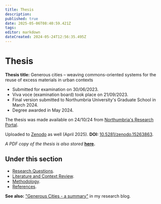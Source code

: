 ```yaml
---
title: Thesis
description: 
published: true
date: 2025-05-06T08:40:59.421Z
tags: 
editor: markdown
dateCreated: 2024-05-24T12:56:35.495Z
---
```


# Thesis

**Thesis title:** Generous cities – weaving commons-oriented systems for the reuse of excess materials in urban contexts

- Submitted for examination on 30/06/2023.
- Viva voce (examination board) took place on 21/09/2023.
- Final version submitted to Northumbria University's Graduate School in March 2024.
- Degree awarded in May 2024.

The thesis was made available on 24/10/24 from [Northumbria's Research Portal](https://researchportal.northumbria.ac.uk/en/studentTheses/generous-cities-weaving-commons-oriented-systems-for-the-reuse-of-3).

Uploaded to [Zenodo](https://zenodo.org/records/15263864) as well (April 2025). **DOI:** [10.5281/zenodo.15263863](https://doi.org/10.5281/zenodo.15263863).

*A PDF copy of the thesis is also stored* **[here](/opendott/thesis/Schmidt-Fonseca_Generous-Citie_Thesis_Final-Version.pdf).**

## Under this section

- [Research Questions](/opendott/thesis/research-questions).
- [Literature and Context Review](/opendott/thesis/literature).
- [Methodology](/opendott/thesis/methodology).
- [References](/opendott/thesis/references).

**See also:** ["Generous Cities - a summary"](https://is.efeefe.me/opendott/generous-cities-summary) in my research blog.